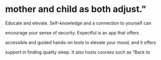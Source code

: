 # mother and child as both adjust.”

Educate and elevate. Self-knowledge and a connection to yourself can

encourage your sense of security. Expectful is an app that offers

accessible and guided hands-on tools to elevate your mood, and it offers

support in finding quality sleep. It also hosts courses such as “Back to